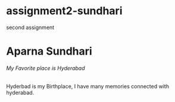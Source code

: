 # assignment2-sundhari
second assignment 

<h1>Aparna Sundhari</h1>

<h6>My Favorite place is Hyderabad</h6>

<p>Hyderbad is my Birthplace, I have many memories connected with hyderabad.</p>
